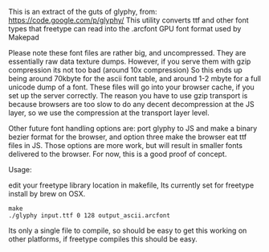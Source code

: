 This is an extract of the guts of glyphy, from: https://code.google.com/p/glyphy/
This utility converts ttf and other font types that freetype can read into the .arcfont GPU font format used by Makepad

Please note these font files are rather big, and uncompressed. They are essentially raw data texture dumps. However, if you serve them with gzip compression its not too bad (around 10x compression)
So this ends up being around 70kbyte for the ascii font table, and around 1-2 mbyte for a full unicode dump of a font. These files will go into your browser cache, if you set up the server correctly.
The reason you have to use gzip transport is because browsers are too slow to do any decent decompression at the JS layer, so we use the compression at the transport layer level.

Other future font handling options are: port glyphy to JS and make a binary bezier format for the browser, and option three make the browser eat ttf files in JS. Those options are more work, but will result in smaller fonts delivered to the browser. For now, this is a good proof of concept.

Usage:

edit your freetype library location in makefile, Its currently set for freetype install by brew on OSX.

	make
	./glyphy input.ttf 0 128 output_ascii.arcfont

Its only a single file to compile, so should be easy to get this working on other platforms, if freetype compiles this should be easy.